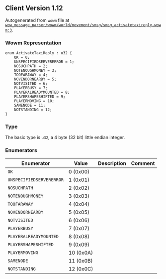 ## Client Version 1.12

Autogenerated from `wowm` file at [`wow_message_parser/wowm/world/movement/smsg/smsg_activatetaxireply.wowm:3`](https://github.com/gtker/wow_messages/tree/main/wow_message_parser/wowm/world/movement/smsg/smsg_activatetaxireply.wowm#L3).

### Wowm Representation
```rust,ignore
enum ActivateTaxiReply : u32 {
    OK = 0;
    UNSPECIFIEDSERVERERROR = 1;
    NOSUCHPATH = 2;
    NOTENOUGHMONEY = 3;
    TOOFARAWAY = 4;
    NOVENDORNEARBY = 5;
    NOTVISITED = 6;
    PLAYERBUSY = 7;
    PLAYERALREADYMOUNTED = 8;
    PLAYERSHAPESHIFTED = 9;
    PLAYERMOVING = 10;
    SAMENODE = 11;
    NOTSTANDING = 12;
}
```
### Type
The basic type is `u32`, a 4 byte (32 bit) little endian integer.
### Enumerators
| Enumerator | Value  | Description | Comment |
| --------- | -------- | ----------- | ------- |
| `OK` | 0 (0x00) |  |  |
| `UNSPECIFIEDSERVERERROR` | 1 (0x01) |  |  |
| `NOSUCHPATH` | 2 (0x02) |  |  |
| `NOTENOUGHMONEY` | 3 (0x03) |  |  |
| `TOOFARAWAY` | 4 (0x04) |  |  |
| `NOVENDORNEARBY` | 5 (0x05) |  |  |
| `NOTVISITED` | 6 (0x06) |  |  |
| `PLAYERBUSY` | 7 (0x07) |  |  |
| `PLAYERALREADYMOUNTED` | 8 (0x08) |  |  |
| `PLAYERSHAPESHIFTED` | 9 (0x09) |  |  |
| `PLAYERMOVING` | 10 (0x0A) |  |  |
| `SAMENODE` | 11 (0x0B) |  |  |
| `NOTSTANDING` | 12 (0x0C) |  |  |
